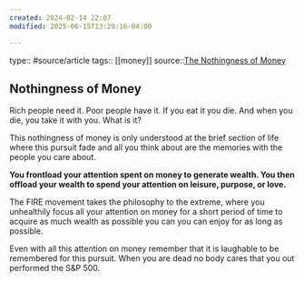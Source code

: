 ```yaml
---
created: 2024-02-14 22:07
modified: 2025-06-15T13:29:16-04:00

---
```

type:: #source/article
tags:: [[money]]
source::[The Nothingness of Money](https://moretothat.com/the-nothingness-of-money/)
## Nothingness of Money

Rich people need it. Poor people have it. If you eat it you die. And when you die, you take it with you. What is it?

This nothingness of money is only understood at the brief section of life where this pursuit fade and all you think about are the memories with the people you care about.

**You frontload your attention spent on money to generate wealth. You then offload your wealth to spend your attention on leisure, purpose, or love.**

The FIRE movement takes the philosophy to the extreme, where you unhealthily focus all your attention on money for a short period of time to acquire as much wealth as possible you can you can enjoy for as long as possible.

Even with all this attention on money remember that it is laughable to be remembered for this pursuit. When you are dead no body cares that you out performed the S&P 500.
